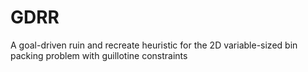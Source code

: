 # GDRR
A goal-driven ruin and recreate heuristic for the 2D variable-sized bin packing problem with guillotine constraints
